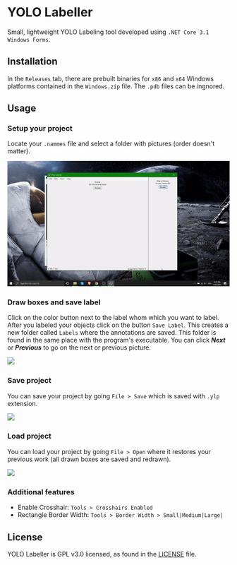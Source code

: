 # YOLO Labeller
Small, lightweight YOLO Labeling tool developed using `.NET Core 3.1 Windows Forms`.

## Installation
In the `Releases` tab, there are prebuilt binaries for `x86` and `x64` Windows platforms contained in the `Windows.zip` file. The `.pdb` files can be ingnored.
## Usage
### Setup your project
Locate your `.nammes` file and select a folder with pictures (order doesn't matter).

![](https://github.com/toli23/YOLOLabeler_VP/blob/master/User%20Guide/select_stuff.gif)

### Draw boxes and save label
Click on the color button next to the label whom which you want to label. After you labeled your objects click on the button `Save Label`. This creates a new folder called `Labels` where the annotations are saved. This folder is found in the same place with the program's executable.
You can click ***Next*** or ***Previous*** to go on the next or previous picture.

![](https://github.com/toli23/YOLOLabeler_VP/blob/master/User%20Guide/draw_stuff.gif)

### Save project
You can save your project by going `File > Save` which is saved with `.ylp` extension.

![](https://github.com/toli23/YOLOLabeler_VP/blob/master/User%20Guide/draw_stuff.gif)

### Load project
You can load your project by going `File > Open` where it restores your previous work (all drawn boxes are saved and redrawn).

![](https://github.com/toli23/YOLOLabeler_VP/blob/master/User%20Guide/load_stuff.gif)

### Additional features
* Enable Crosshair: `Tools > Crosshairs Enabled`
* Rectangle Border Width: `Tools > Border Width > Small|Medium|Large|`

## License
YOLO Labeller is GPL v3.0 licensed, as found in the [LICENSE](LICENSE) file.

